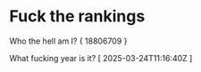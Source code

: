 # Fuck the rankings

Who the hell am I?
{ 18806709 }

What fucking year is it?
[ 2025-03-24T11:16:40Z ]
